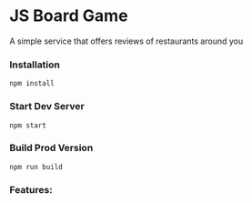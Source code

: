 # JS Board Game

A simple service that offers reviews of restaurants around you

### Installation

```
npm install
```

### Start Dev Server

```
npm start
```

### Build Prod Version

```
npm run build
```

### Features:
